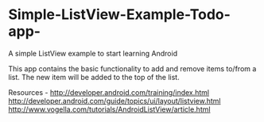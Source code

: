 # Simple-ListView-Example-Todo-app-
A simple ListView example to start learning Android

This app contains the basic functionality to add and remove items to/from a list. 
The new item will be added to the top of the list.

Resources - 
http://developer.android.com/training/index.html 
http://developer.android.com/guide/topics/ui/layout/listview.html
http://www.vogella.com/tutorials/AndroidListView/article.html
